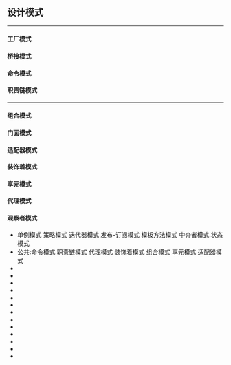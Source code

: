 <!--
 * @Author: your name
 * @Date: 2021-09-07 19:27:14
 * @LastEditTime: 2021-09-07 19:47:56
 * @LastEditors: Please set LastEditors
 * @Description: In User Settings Edit
 * @FilePath: \notes\study notes\设计模式\设计模式.md
-->

## 设计模式

---

#### 工厂模式

#### 桥接模式

#### 命令模式

#### 职责链模式

---

#### 组合模式

#### 门面模式

#### 适配器模式

#### 装饰着模式

#### 享元模式

#### 代理模式

#### 观察者模式

- 单例模式 策略模式 迭代器模式 发布-订阅模式 模板方法模式 中介者模式 状态模式
- 公共:命令模式 职责链模式 代理模式 装饰着模式 组合模式 享元模式 适配器模式
-
-
-
-
-
-
-
-
-
-
-
-
-
